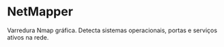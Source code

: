 # NetMapper
Varredura Nmap gráfica. Detecta sistemas operacionais, portas e serviços ativos na rede.
